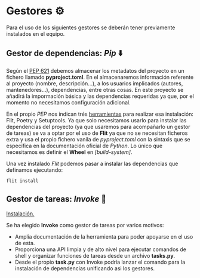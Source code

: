 # Gestores :gear:

Para el uso de los siguientes gestores se deberán tener previamente instalados en el equipo.

## Gestor de dependencias: _Pip_ :arrow_down:

Según el [PEP 621](https://www.python.org/dev/peps/pep-0621/) debemos almacenar los metadatos del proyecto en un fichero llamado **pyproject.toml**. En el almacenaremos información referente al proyecto (nombre, descripción...), a los usuarios implicados (autores, mantenedores...), dependencias, entre otras cosas.
En este proyecto se añadirá la impormación básica y las dependencias requeridas ya que, por el momento no necesitamos configuración adicional.

En el propio _PEP_ nos indican trés [herramientas](https://www.python.org/dev/peps/pep-0621/#dependencies-optional-dependencies) para realizar esa instalación: Flit, Poetry y Setuptools. Ya que solo necesitamos usarlo para instalar las dependencias del proyecto (ya que usaremos para acompañarlo un gestor de tareas) se va a optar por el uso de **Flit** ya que no se necesitan ficheros extra y usa el propio fichero vanila de _pyproject.toml_ con la sintaxis que se especifica en la documentación oficial de _Python_. Lo único que necesitamos es definir el **Wheel** en _[build-system]_.

Una vez instalado _Flit_ podemos pasar a instalar las dependencias que definamos ejecutando:

```shell
flit install
```

## Gestor de tareas: _Invoke_ :bookmark_tabs:

[Instalación.](https://www.pyinvoke.org/installing.html)

Se ha elegido **Invoke** como gestor de tareas por varios motivos:
- Amplia documentación de la herramienta para poder apoyarse en el uso de esta.
- Proporciona una API limpia y de alto nivel para ejecutar comandos de shell y organizar funciones de tareas desde un archivo **tasks.py**.
- Desde el propio **task.py** con Invoke podría lanzar el comando para la instalación de dependencias unificando asi los gestores.
